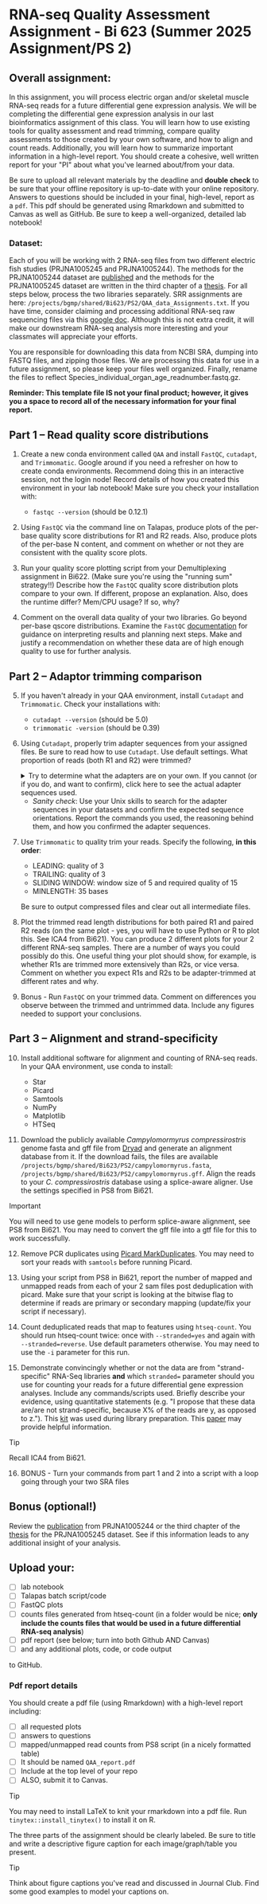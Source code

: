 # RNA-seq Quality Assessment Assignment - Bi 623 (Summer 2025 Assignment/PS 2)

## Overall assignment:

In this assignment, you will process electric organ and/or skeletal muscle RNA-seq reads for a future differential gene expression analysis. We will be completing the differential gene expression analysis in our last bioinformatics assignment of this class. You will learn how to use existing tools for quality assessment and read trimming, compare quality assessments to those created by your own software, and how to align and count reads. Additionally, you will learn how to summarize important information in a high-level report. You should create a cohesive, well written report for your "PI" about what you've learned about/from your data.

Be sure to upload all relevant materials by the deadline and **double check** to be sure that your offline repository is up-to-date with your online repository. Answers to questions should be included in your final, high-level, report as a `pdf`. This pdf should be generated using Rmarkdown and submitted to Canvas as well as GitHub. Be sure to keep a well-organized, detailed lab notebook!


### Dataset:

Each of you will be working with 2 RNA-seq files from two different electric fish studies (PRJNA1005245 and PRJNA1005244). The methods for the PRJNA1005244 dataset are [published](https://doi.org/10.1093/molbev/msae021) and the methods for the PRJNA1005245 dataset are written in the third chapter of a [thesis](https://canvas.uoregon.edu/courses/266187/files/22059308?module_item_id=5380118). For all steps below, process the two libraries separately. SRR assignments are here: ```/projects/bgmp/shared/Bi623/PS2/QAA_data_Assignments.txt```. If you have time, consider claiming and processing additional RNA-seq raw sequencing files via this [google doc](https://docs.google.com/document/d/1vEmVEzUaTjbDF4JyNsWH-wFpi8dm4wkcvWgSoYZzoCY/edit?usp=sharing). Although this is not extra credit, it will make our downstream RNA-seq analysis more interesting and your classmates will appreciate your efforts.

You are responsible for downloading this data from NCBI SRA, dumping into FASTQ files, and zipping those files. We are processing this data for use in a future assignment, so please keep your files well organized. Finally, rename the files to reflect Species_individual_organ_age_readnumber.fastq.gz.

**Reminder: This template file IS not your final product; however, it gives you a space to record all of the necessary information for your final report.**

## Part 1 – Read quality score distributions

1. Create a new conda environment called `QAA` and install `FastQC`, `cutadapt`, and `Trimmomatic`. Google around if you need a refresher on how to create conda environments. Recommend doing this in an interactive session, not the login node! Record details of how you created this environment in your lab notebook! Make sure you check your installation with:
   - `fastqc --version` (should be 0.12.1)  

2. Using `FastQC` via the command line on Talapas, produce plots of the per-base quality score distributions for R1 and R2 reads. Also, produce plots of the per-base N content, and comment on whether or not they are consistent with the quality score plots.

3. Run your quality score plotting script from your Demultiplexing assignment in Bi622. (Make sure you're using the "running sum" strategy!!) Describe how the `FastQC` quality score distribution plots compare to your own. If different, propose an explanation. Also, does the runtime differ? Mem/CPU usage? If so, why?

4. Comment on the overall data quality of your two libraries. Go beyond per-base qscore distributions. Examine the `FastQC` [documentation](https://www.bioinformatics.babraham.ac.uk/projects/fastqc/Help/3%20Analysis%20Modules/) for guidance on interpreting results and planning next steps. Make and justify a recommendation on whether these data are of high enough quality to use for further analysis. 

## Part 2 – Adaptor trimming comparison

5.  If you haven't already in your QAA environment, install `Cutadapt` and `Trimmomatic`. Check your installations with:
    - `cutadapt --version` (should be 5.0)
    - `trimmomatic -version` (should be 0.39)

6. Using `Cutadapt`, properly trim adapter sequences from your assigned files. Be sure to read how to use `Cutadapt`. Use default settings. What proportion of reads (both R1 and R2) were trimmed?

    <details>
    <summary>Try to determine what the adapters are on your own. If you cannot (or if you do, and want to confirm), click here to see the actual adapter sequences used.</summary>
  
    R1: `AGATCGGAAGAGCACACGTCTGAACTCCAGTCA`
    
    R2: `AGATCGGAAGAGCGTCGTGTAGGGAAAGAGTGT`
    </details>

    - *Sanity check*: Use your Unix skills to search for the adapter sequences in your datasets and confirm the expected sequence orientations. Report the commands you used, the reasoning behind them, and how you confirmed the adapter sequences.
    
7. Use `Trimmomatic` to quality trim your reads. Specify the following, **in this order**:
    - LEADING: quality of 3
    - TRAILING: quality of 3
    - SLIDING WINDOW: window size of 5 and required quality of 15
    - MINLENGTH: 35 bases

    Be sure to output compressed files and clear out all intermediate files.

8. Plot the trimmed read length distributions for both paired R1 and paired R2 reads (on the same plot - yes, you will have to use Python or R to plot this. See ICA4 from Bi621). You can produce 2 different plots for your 2 different RNA-seq samples. There are a number of ways you could possibly do this. One useful thing your plot should show, for example, is whether R1s are trimmed more extensively than R2s, or vice versa. Comment on whether you expect R1s and R2s to be adapter-trimmed at different rates and why.

9. Bonus - Run `FastQC` on your trimmed data. Comment on differences you observe between the trimmed and untrimmed data. Include any figures needed to support your conclusions.

## Part 3 – Alignment and strand-specificity
10. Install additional software for alignment and counting of RNA-seq reads. In your QAA environment, use conda to install:
    - Star
    - Picard
    - Samtools
    - NumPy
    - Matplotlib
    - HTSeq

11. Download the publicly available *Campylomormyrus compressirostris* genome fasta and gff file from [Dryad](https://datadryad.org/dataset/doi:10.5061/dryad.c59zw3rcj) and generate an alignment database from it. If the download fails, the files are available `/projects/bgmp/shared/Bi623/PS2/campylomormyrus.fasta`, `/projects/bgmp/shared/Bi623/PS2/campylomormyrus.gff`. Align the reads to your *C. compressirostris* database using a splice-aware aligner. Use the settings specified in PS8 from Bi621. 

  > [!IMPORTANT]
  > You will need to use gene models to perform splice-aware alignment, see PS8 from Bi621. You may need to convert the gff file into a gtf file for this to work successfully.
    
12. Remove PCR duplicates using [Picard MarkDuplicates](https://broadinstitute.github.io/picard/command-line-overview.html#MarkDuplicates). You may need to sort your reads with `samtools` before running Picard.

13. Using your script from PS8 in Bi621, report the number of mapped and unmapped reads from each of your 2 sam files post deduplication with picard. Make sure that your script is looking at the bitwise flag to determine if reads are primary or secondary mapping (update/fix your script if necessary).

14. Count deduplicated reads that map to features using `htseq-count`. You should run htseq-count twice: once with `--stranded=yes` and again with `--stranded=reverse`. Use default parameters otherwise. You may need to use the `-i` parameter for this run.

15. Demonstrate convincingly whether or not the data are from "strand-specific" RNA-Seq libraries **and** which `stranded=` parameter should you use for counting your reads for a future differential gene expression analyses. Include any commands/scripts used. Briefly describe your evidence, using quantitative statements (e.g. "I propose that these data are/are not strand-specific, because X% of the reads are y, as opposed to z."). This [kit](https://www.revvity.com/product/nex-rapid-dir-rna-seq-kit-2-0-8rxn-nova-5198-01) was used during library preparation. This [paper](https://academic.oup.com/bfg/article/19/5-6/339/5837822) may provide helpful information.

  > [!TIP]
  > Recall ICA4 from Bi621.

16. BONUS - Turn your commands from part 1 and 2 into a script with a loop going through your two SRA files

## Bonus (optional!)

Review the [publication](https://doi.org/10.1093/molbev/msae021) from PRJNA1005244 or the third chapter of the [thesis](https://canvas.uoregon.edu/courses/266187/files/22059308?module_item_id=5380118) for the PRJNA1005245 dataset. See if this information leads to any additional insight of your analysis.

## Upload your:
- [ ] lab notebook
- [ ] Talapas batch script/code
- [ ] FastQC plots
- [ ] counts files generated from htseq-count (in a folder would be nice; **only include the counts files that would be used in a future differential RNA-seq analysis**)
- [ ] pdf report (see below; turn into both Github AND Canvas)
- [ ] and any additional plots, code, or code output

to GitHub.
    
### Pdf report details
You should create a pdf file (using Rmarkdown) with a high-level report including:

- [ ] all requested plots
- [ ] answers to questions
- [ ] mapped/unmapped read counts from PS8 script (in a nicely formatted table)
- [ ] It should be named `QAA_report.pdf`
- [ ] Include at the top level of your repo
- [ ] ALSO, submit it to Canvas.

> [!TIP]
> You may need to install LaTeX to knit your rmarkdown into a pdf file. Run `tinytex::install_tinytex()` to install it on R.
   
The three parts of the assignment should be clearly labeled. Be sure to title and write a descriptive figure caption for each image/graph/table you present. 

> [!TIP]
> Think about figure captions you've read and discussed in Journal Club. Find some good examples to model your captions on.

